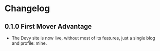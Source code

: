 # Changelog

## 0.1.0 First Mover Advantage

- The Devy site is now live, without most of its features, just a single blog and profile: mine.
